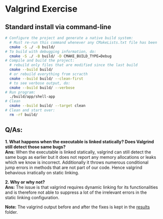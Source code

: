 # Valgrind Exercise

## Standard install via command-line
```bash
# Configure the project and generate a native build system:
  # Must re-run this command whenever any CMakeLists.txt file has been changed.
  cmake -S ./ -B build/
# To build with debugging information, do:
  cmake -S ./ -B build/ -D CMAKE_BUILD_TYPE=Debug
# Compile and build the project:
  # rebuild only files that are modified since the last build
  cmake --build build/
  # or rebuild everything from scracth
  cmake --build build/ --clean-first
  # to see verbose output, do:
  cmake --build build/ --verbose
# Run program:
  ./build/app/shell-app
# Clean
  cmake --build build/ --target clean
# Clean and start over:
  rm -rf build/
```
## Q/As:
**1. What happens when the executable is linked statically?  Does Valgrind still detect those same bugs?**  
**Ans:** When the executable is linked statically, valgrind can still detect the same bugs as earlier but it does not report any memory allocations or leaks which we know is incorrect. Additionally it throws numerous conditional jump errors in methods that are not part of our code. Hence valgrind behavious irratically on static linking.

**2. Why or why not?**  
**Ans:** The issue is that valgrind requires dynamic linking for its functionalities and is therefore not able to suppress a lot of the irrelevant errors in the static linking configuration.

**Note:** The valgrind output before and after the fixes is kept in the [results](results) folder.
